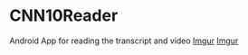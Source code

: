 # CNN10Reader
Android App for reading the transcript and video
[Imgur](https://i.imgur.com/GrZpEHr.png)
[Imgur](https://i.imgur.com/bvZ0oEM.png)
